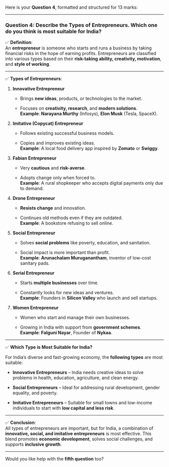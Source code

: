Here is your **Question 4**, formatted and structured for 13 marks:

---

### **Question 4: Describe the Types of Entrepreneurs. Which one do you think is most suitable for India?**

✅ **Definition**:  
An **entrepreneur** is someone who starts and runs a business by taking financial risks in the hope of earning profits. Entrepreneurs are classified into various types based on their **risk-taking ability, creativity, motivation**, and **style of working**.

---

✅ **Types of Entrepreneurs**:

1. **Innovative Entrepreneur**
    
    - Brings **new ideas**, products, or technologies to the market.
        
    - Focuses on **creativity, research**, and **modern solutions**.  
        **Example**: **Narayana Murthy** (Infosys), **Elon Musk** (Tesla, SpaceX).
        
2. **Imitative (Copycat) Entrepreneur**
    
    - Follows existing successful business models.
        
    - Copies and improves existing ideas.  
        **Example**: A local food delivery app inspired by **Zomato** or **Swiggy**.
        
3. **Fabian Entrepreneur**
    
    - Very **cautious** and **risk-averse**.
        
    - Adopts change only when forced to.  
        **Example**: A rural shopkeeper who accepts digital payments only due to demand.
        
4. **Drone Entrepreneur**
    
    - **Resists change** and innovation.
        
    - Continues old methods even if they are outdated.  
        **Example**: A bookstore refusing to sell online.
        
5. **Social Entrepreneur**
    
    - Solves **social problems** like poverty, education, and sanitation.
        
    - Social impact is more important than profit.  
        **Example**: **Arunachalam Muruganantham**, inventor of low-cost sanitary pads.
        
6. **Serial Entrepreneur**
    
    - Starts **multiple businesses** over time.
        
    - Constantly looks for new ideas and ventures.  
        **Example**: Founders in **Silicon Valley** who launch and sell startups.
        
7. **Women Entrepreneur**
    
    - Women who start and manage their own businesses.
        
    - Growing in India with support from **government schemes**.  
        **Example**: **Falguni Nayar**, Founder of **Nykaa**.
        

---

✅ **Which Type is Most Suitable for India?**

For India’s diverse and fast-growing economy, the **following types** are most suitable:

- **Innovative Entrepreneurs** – India needs creative ideas to solve problems in health, education, agriculture, and clean energy.
    
- **Social Entrepreneurs** – Ideal for addressing rural development, gender equality, and poverty.
    
- **Imitative Entrepreneurs** – Suitable for small towns and low-income individuals to start with **low capital and less risk**.
    

---

✅ **Conclusion**:  
All types of entrepreneurs are important, but for India, a combination of **innovative, social, and imitative entrepreneurs** is most effective. This blend promotes **economic development**, solves social challenges, and supports **inclusive growth**.

---

Would you like help with the **fifth question** too?